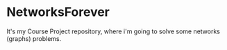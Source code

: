 # NetworksForever
It's my Course Project repository, where i'm going to solve some networks (graphs) problems.
